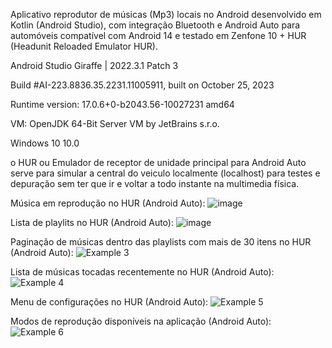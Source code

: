 Aplicativo reprodutor de músicas (Mp3) locais no Android desenvolvido em Kotlin (Android Studio), com integração Bluetooth e Android Auto para automóveis compatível com Android 14 e testado em Zenfone 10 + HUR (Headunit Reloaded Emulator HUR).



Android Studio Giraffe | 2022.3.1 Patch 3

Build #AI-223.8836.35.2231.11005911, built on October 25, 2023

Runtime version: 17.0.6+0-b2043.56-10027231 amd64

VM: OpenJDK 64-Bit Server VM by JetBrains s.r.o.

Windows 10 10.0

o HUR ou Emulador de receptor de unidade principal para Android Auto serve para simular a central do veiculo localmente (localhost) para testes e depuração sem ter que ir e voltar a todo instante na multimedia física.

Música em reprodução no HUR (Android Auto):
![image](https://github.com/willmello99/MediaPlayerDroid/assets/50001867/ddbff657-1666-43d4-b752-a08f1a93e4f8)

Lista de playlits no HUR (Android Auto):
![image](https://github.com/willmello99/MediaPlayerDroid/assets/50001867/467b635c-3c59-4044-bf88-fe8613c87f4e)

Paginação de músicas dentro das playlists com mais de 30 itens no HUR (Android Auto):
![Example 3](https://github.com/willmello99/MediaPlayerDroid/assets/50001867/990e21b9-12f9-45d1-b885-77c86e3c5db9)

Lista de músicas tocadas recentemente no HUR (Android Auto):
![Example 4](https://github.com/willmello99/MediaPlayerDroid/assets/50001867/64b18f5c-2752-4fa9-8821-4a210486f19e)

Menu de configurações no HUR (Android Auto):
![Example 5](https://github.com/willmello99/MediaPlayerDroid/assets/50001867/7cd440b7-c75d-44c1-8c52-605d4666d2bf)

Modos de reprodução disponíveis na aplicação (Android Auto):
![Example 6](https://github.com/willmello99/MediaPlayerDroid/assets/50001867/7ecdb828-646c-4b24-aa2f-df74e7b80bd7)


